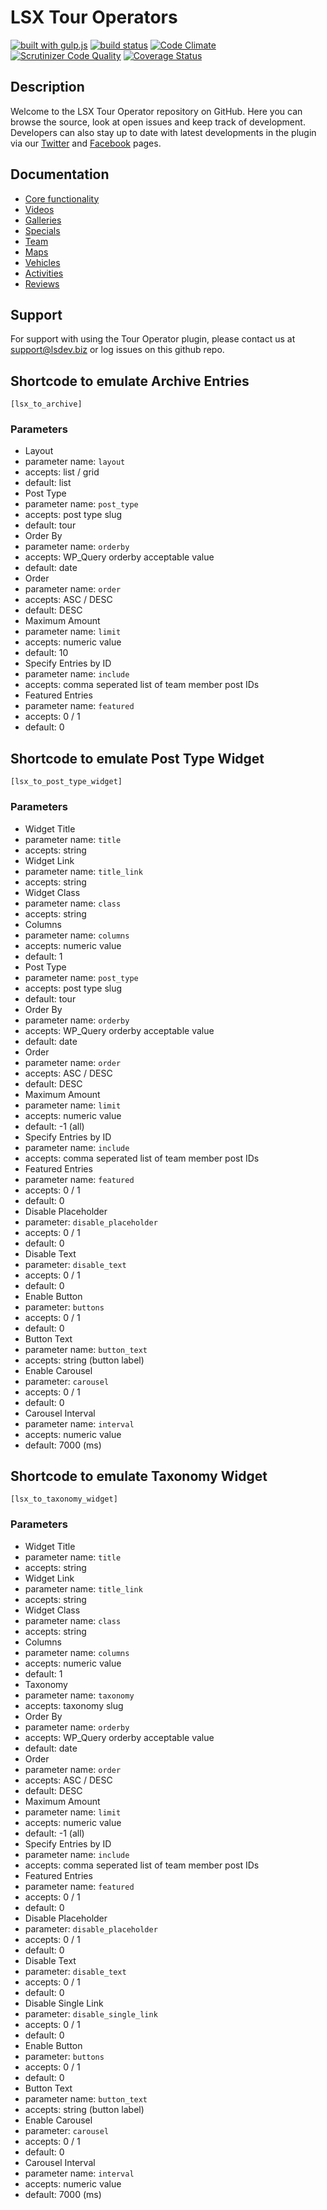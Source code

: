 # LSX Tour Operators
[![built with gulp.js](https://img.shields.io/badge/built%20with-gulp.js-green.svg)](http://gulpjs.com/) [![build status](https://travis-ci.org/lightspeeddevelopment/tour-operator.svg?branch=master)](https://travis-ci.org/lightspeeddevelopment/tour-operator) [![Code Climate](https://codeclimate.com/github/lightspeeddevelopment/tour-operator/badges/gpa.svg)](https://codeclimate.com/github/lightspeeddevelopment/tour-operator) [![Scrutinizer Code Quality](https://scrutinizer-ci.com/g/lightspeeddevelopment/tour-operator/badges/quality-score.png?b=master)](https://scrutinizer-ci.com/g/lightspeeddevelopment/tour-operator/?branch=master) [![Coverage Status](https://coveralls.io/repos/github/lightspeeddevelopment/tour-operator/badge.svg?branch=master)](https://coveralls.io/github/lightspeeddevelopment/tour-operator?branch=master)

## Description

Welcome to the LSX Tour Operator repository on GitHub. Here you can browse the source, look at open issues and keep track of development. Developers can also stay up to date with latest developments in the plugin via our [Twitter](https://twitter.com/lightspeedwp) and [Facebook](https://www.facebook.com/LightSpeedWordPressDevelopment) pages.

## Documentation

* [Core functionality](https://www.lsdev.biz/documentation/tour-operator-plugin/) 
* [Videos](https://www.lsdev.biz/documentation/tour-operator-videos/) 
* [Galleries](https://www.lsdev.biz/documentation/tour-operator-galleries/) 
* [Specials](https://www.lsdev.biz/documentation/tour-operator-specials/) 
* [Team](https://www.lsdev.biz/documentation/tour-operator-team/) 
* [Maps](https://www.lsdev.biz/documentation/tour-operator-maps/) 
* [Vehicles](https://www.lsdev.biz/documentation/tour-operator-vehicles/) 
* [Activities](https://www.lsdev.biz/documentation/tour-operator-activities/) 
* [Reviews](https://www.lsdev.biz/documentation/tour-operator-reviews/) 

## Support

For support with using the Tour Operator plugin, please contact us at support@lsdev.biz or log issues on this github repo. 

## Shortcode to emulate Archive Entries

`[lsx_to_archive]`

### Parameters

- Layout
 - parameter name: `layout`
 - accepts: list / grid
 - default: list
- Post Type
 - parameter name: `post_type`
 - accepts: post type slug
 - default: tour
- Order By
 - parameter name: `orderby`
 - accepts: WP_Query orderby acceptable value
 - default: date
- Order
 - parameter name: `order`
 - accepts: ASC / DESC
 - default: DESC
- Maximum Amount
 - parameter name: `limit`
 - accepts: numeric value
 - default: 10
- Specify Entries by ID
 - parameter name: `include`
 - accepts: comma seperated list of team member post IDs
- Featured Entries
 - parameter name: `featured`
 - accepts: 0 / 1
 - default: 0

## Shortcode to emulate Post Type Widget

`[lsx_to_post_type_widget]`

### Parameters

- Widget Title
 - parameter name: `title`
 - accepts: string
- Widget Link
 - parameter name: `title_link`
 - accepts: string
- Widget Class
 - parameter name: `class`
 - accepts: string
- Columns
 - parameter name: `columns`
 - accepts: numeric value
 - default: 1
- Post Type
 - parameter name: `post_type`
 - accepts: post type slug
 - default: tour
- Order By
 - parameter name: `orderby`
 - accepts: WP_Query orderby acceptable value
 - default: date
- Order
 - parameter name: `order`
 - accepts: ASC / DESC
 - default: DESC
- Maximum Amount
 - parameter name: `limit`
 - accepts: numeric value
 - default: -1 (all)
- Specify Entries by ID
 - parameter name: `include`
 - accepts: comma seperated list of team member post IDs
- Featured Entries
 - parameter name: `featured`
 - accepts: 0 / 1
 - default: 0
- Disable Placeholder
 - parameter: `disable_placeholder`
 - accepts: 0 / 1
 - default: 0
- Disable Text
 - parameter: `disable_text`
 - accepts: 0 / 1
 - default: 0
- Enable Button
 - parameter: `buttons`
 - accepts: 0 / 1
 - default: 0
- Button Text
 - parameter name: `button_text`
 - accepts: string (button label)
- Enable Carousel
 - parameter: `carousel`
 - accepts: 0 / 1
 - default: 0
- Carousel Interval
 - parameter name: `interval`
 - accepts: numeric value
 - default: 7000 (ms)

## Shortcode to emulate Taxonomy Widget

`[lsx_to_taxonomy_widget]`

### Parameters

- Widget Title
 - parameter name: `title`
 - accepts: string
- Widget Link
 - parameter name: `title_link`
 - accepts: string
- Widget Class
 - parameter name: `class`
 - accepts: string
- Columns
 - parameter name: `columns`
 - accepts: numeric value
 - default: 1
- Taxonomy
 - parameter name: `taxonomy`
 - accepts: taxonomy slug
- Order By
 - parameter name: `orderby`
 - accepts: WP_Query orderby acceptable value
 - default: date
- Order
 - parameter name: `order`
 - accepts: ASC / DESC
 - default: DESC
- Maximum Amount
 - parameter name: `limit`
 - accepts: numeric value
 - default: -1 (all)
- Specify Entries by ID
 - parameter name: `include`
 - accepts: comma seperated list of team member post IDs
- Featured Entries
 - parameter name: `featured`
 - accepts: 0 / 1
 - default: 0
- Disable Placeholder
 - parameter: `disable_placeholder`
 - accepts: 0 / 1
 - default: 0
- Disable Text
 - parameter: `disable_text`
 - accepts: 0 / 1
 - default: 0
- Disable Single Link
 - parameter: `disable_single_link`
 - accepts: 0 / 1
 - default: 0
- Enable Button
 - parameter: `buttons`
 - accepts: 0 / 1
 - default: 0
- Button Text
 - parameter name: `button_text`
 - accepts: string (button label)
- Enable Carousel
 - parameter: `carousel`
 - accepts: 0 / 1
 - default: 0
- Carousel Interval
 - parameter name: `interval`
 - accepts: numeric value
 - default: 7000 (ms)
